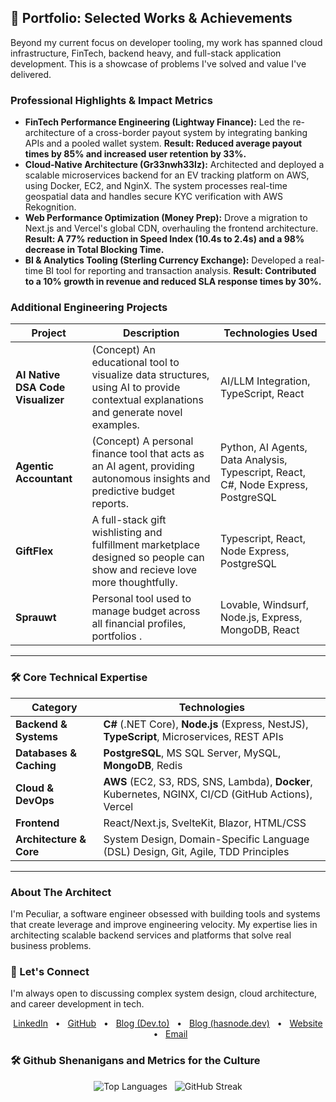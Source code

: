 

## 🚀 Portfolio: Selected Works & Achievements

Beyond my current focus on developer tooling, my work has spanned cloud infrastructure, FinTech, backend heavy, and full-stack application development. This is a showcase of problems I've solved and value I've delivered.

### Professional Highlights & Impact Metrics

* **FinTech Performance Engineering (Lightway Finance):** Led the re-architecture of a cross-border payout system by integrating banking APIs and a pooled wallet system. **Result: Reduced average payout times by 85% and increased user retention by 33%.**
* **Cloud-Native Architecture (Gr33nwh33lz):** Architected and deployed a scalable microservices backend for an EV tracking platform on AWS, using Docker, EC2, and NginX. The system processes real-time geospatial data and handles secure KYC verification with AWS Rekognition.
* **Web Performance Optimization (Money Prep):** Drove a migration to Next.js and Vercel's global CDN, overhauling the frontend architecture. **Result: A 77% reduction in Speed Index (10.4s to 2.4s) and a 98% decrease in Total Blocking Time.**
* **BI & Analytics Tooling (Sterling Currency Exchange):** Developed a real-time BI tool for reporting and transaction analysis. **Result: Contributed to a 10% growth in revenue and reduced SLA response times by 30%.**

### Additional Engineering Projects

| Project                                    | Description                                                                                                                                | Technologies Used                               |
| ------------------------------------------ | ------------------------------------------------------------------------------------------------------------------------------------------ | ----------------------------------------------- |
| **AI Native DSA Code Visualizer** | (Concept) An educational tool to visualize data structures, using AI to provide contextual explanations and generate novel examples. | AI/LLM Integration, TypeScript, React |
| **Agentic Accountant** | (Concept) A personal finance tool that acts as an AI agent, providing autonomous insights and predictive budget reports.                     | Python, AI Agents, Data Analysis, Typescript, React, C#, Node Express, PostgreSQL                |
| **GiftFlex** | A full-stack gift wishlisting and fulfillment marketplace designed so people can show and recieve love more thoughtfully.                               | Typescript, React, Node Express, PostgreSQL                        |
| **Sprauwt** | Personal tool used to manage budget across all financial profiles, portfolios .                                       | Lovable, Windsurf, Node.js, Express, MongoDB, React             |
---

### 🛠️ Core Technical Expertise

| Category                  | Technologies                                                                          |
| ------------------------- | ------------------------------------------------------------------------------------- |
| **Backend & Systems** | **C#** (.NET Core), **Node.js** (Express, NestJS), **TypeScript**, Microservices, REST APIs |
| **Databases & Caching** | **PostgreSQL**, MS SQL Server, MySQL, **MongoDB**, Redis                                      |
| **Cloud & DevOps** | **AWS** (EC2, S3, RDS, SNS, Lambda), **Docker**, Kubernetes, NGINX, CI/CD (GitHub Actions), Vercel |
| **Frontend** | React/Next.js, SvelteKit, Blazor, HTML/CSS                                            |
| **Architecture & Core** | System Design, Domain-Specific Language (DSL) Design, Git, Agile, TDD Principles        |

---

### About The Architect

I'm Peculiar, a software engineer obsessed with building tools and systems that create leverage and improve engineering velocity. My expertise lies in architecting scalable backend services and platforms that solve real business problems.

### 🔗 Let's Connect

I'm always open to discussing complex system design, cloud architecture, and career development in tech.

<p align="center">
  <a href="https://linkedin.com/in/peculiar-babalola" target="_blank">LinkedIn</a> &nbsp;&nbsp;•&nbsp;&nbsp;
  <a href="https://github.com/peculiar9" target="_blank">GitHub</a> &nbsp;&nbsp;•&nbsp;&nbsp;
  <a href="https://dev.to/peculiar" target="_blank">Blog (Dev.to)</a> &nbsp;&nbsp;•&nbsp;&nbsp;
  <a href="https://peculiarbabalola.hasnode.dev" target="_blank">Blog (hasnode.dev)</a> &nbsp;&nbsp;•&nbsp;&nbsp;
  <a href="https://www.peculiarbabalola.xyz" target="_blank">Website</a> &nbsp;&nbsp;•&nbsp;&nbsp;
  <a href="mailto:peculiarbabalola@gmail.com">Email</a>
</p>

### 🛠️ Github Shenanigans and Metrics for the Culture

<p align="center">
  <img src="https://github-readme-stats.vercel.app/api/top-langs?username=peculiar9&show_icons=true&locale=en&layout=compact&theme=vision-friendly-dark" alt="Top Languages" />
  &nbsp;
  <img src="https://github-readme-streak-stats.herokuapp.com/?user=peculiar9&theme=vision-friendly-dark" alt="GitHub Streak" />
</p>
